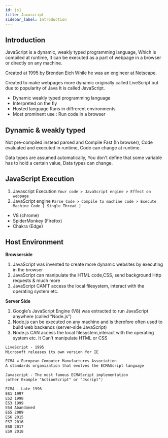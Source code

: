 ```yaml
---
id: js1
title: Javascript
sidebar_label: Introduction
---
```


## Introduction

JavaScript is a dynamic, weakly typed programming language, Which is compiled at runtime, It can be executed as a part of webpage in a browser or directly on any machine.

Created at 1995 by Brendan Eich While he was an engineer at Netscape.

Created to make webpages more dynamic originally called LiveScript but due to popularity of Java It is called JavaScript.

- Dynamic weakly typed programming language
- Interpreted on the fly
- Hosted language Runs in diffrerent environments
- Most prominent use : Run code in a browser

## Dynamic & weakly typed

Not pre-compiled instead parsed and Compile Fast (In browser), Code evaluated and executed in runtime, Code can change at runtime.

Data types are assumed automatically, You don't define that some variable has to hold a certain value, Data types can change.

## JavaScript Execution

1. Javascript Execution `Your code > JavaScript engine > Effect on webpage`
2. JavaScript engine `Parse Code > Compile to machine code > Execute Machine Code [ Single Thread ]`

- V8 (chrome)
- SpiderMonkey (Firefox)
- Chakra (Edge)

## Host Environment

**Browserside**

1. JavaScript was invented to create more dynamic websites by executing in the browser
2. JavaScript can manipulate the HTML code,CSS, send background Http requests & much more
3. JavaScript CAN’T access the local filesystem, interact with the operating system etc.

**Server Side**

1. Google’s JavaScript Engine (V8) was extracted to run JavaScript anywhere (called “Node.js”)
2. Node.js can be executed on any machine and is therefore often used to build web backends (server-side JavaScript)
3. Node.js CAN access the local filesystem,interact with the operating system etc. It Can't manipulate HTML or CSS

```css title="History of Javascript"
LiveScript - 1995
Microsoft releases its own version for IE

ECMA = European Computer Manufactures Association
A standards organization that evolves the ECMAScript language

Javascript - The most famous ECMAScript implementation
(other Example "ActionScript" or "Jscript")

ECMA - Late 1996
ES1 1997
ES2 1998
ES3 1999
ES4 Abandoned
ES5 2009
ES6 2015
ES7 2016
ES8 2017
ES9 2018
```
